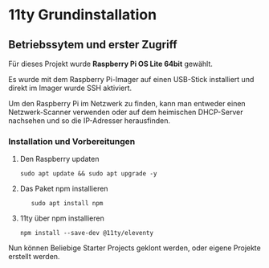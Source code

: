 # 11ty Grundinstallation

## Betriebssytem und erster Zugriff
Für dieses Projekt wurde **Raspberry Pi OS Lite 64bit** gewählt.

Es wurde mit dem Raspberry Pi-Imager auf einen USB-Stick installiert und direkt im Imager wurde SSH aktiviert.

Um den Raspberry Pi im Netzwerk zu finden, kann man entweder einen Netzwerk-Scanner verwenden oder auf dem heimischen DHCP-Server nachsehen und so die IP-Adresser herausfinden.

### Installation und Vorbereitungen
1. Den Raspberry updaten
	```
	sudo apt update && sudo apt upgrade -y
	```

2. Das Paket npm installieren   
	```
	   sudo apt install npm
	```

3. 11ty über npm installieren   
   ```
   npm install --save-dev @11ty/eleventy
   ```

Nun können Beliebige Starter Projects geklont werden, oder eigene Projekte erstellt werden.
